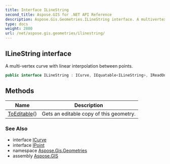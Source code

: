 ```yaml
---
title: Interface ILineString
second_title: Aspose.GIS for .NET API Reference
description: Aspose.Gis.Geometries.ILineString interface. A multivertex curve with linear interpolation between points
type: docs
weight: 2800
url: /net/aspose.gis.geometries/ilinestring/
---
```

## ILineString interface

A multi-vertex curve with linear interpolation between points.

```csharp
public interface ILineString : ICurve, IEquatable<ILineString>, IReadOnlyList<IPoint>
```

## Methods

| Name | Description |
| --- | --- |
| [ToEditable](../../aspose.gis.geometries/ilinestring/toeditable/)() | Gets an editable copy of this geometry. |

### See Also

* interface [ICurve](../icurve/)
* interface [IPoint](../ipoint/)
* namespace [Aspose.Gis.Geometries](../../aspose.gis.geometries/)
* assembly [Aspose.GIS](../../)


